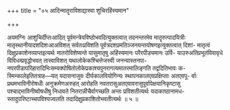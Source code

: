 +++
title = "०५ आदिन्मातॄराविशद्यास्वा शुचिरहिंस्यमान"

+++

अयमग्निः आशुचिर्दीप्तःआदित् पूर्वमन्त्रेयविष्ठोभवदित्युक्तत्वात् तदनन्तरमेव मातॄरुत्पादयित्रीः मातृस्थानीयादशदिशःआअविशत् सर्वतःप्रविशति पूर्वत्रदशप्रमतिञ्जनयन्तयोषणइत्युक्तत्वात् दिशां- मातृत्वं दिक्षुप्रकाशेनव्याप्तइत्यर्थः मातरोविशेष्यन्ते यासुमातृषु अहिंस्यमानः परैरपीड्यमानः उर्वि- याउरुअतिप्रभूतंविवावृधे विविधम्प्रवृद्धोभवत् तास्वाविशत् यथालोकेकश्चित्तेजस्वी जनन्यास्तनपा- नपरपीडापरिहारादिभिःसम्यक्पोषितोलोकेप्रकाश्यपुनरागत्यमातरमालिङ्गति तद्वदितिभावः क- स्मिन्कालेइतितत्राह—यत् यदासनाजुवः दीर्घकालवियोगिन्यः स्थापनकालएवप्रक्षिप्ताः अतएवपू- र्वाः प्रथमभाविनीरोषधीः अनुक्रमेणअरुहत् आरोहति नवतरासुअतएवावरासुपूर्वापेक्षयानिकृष्टासु पश्चाद्भाविनीष्वोषधीषु निधावते नितरान्नीचैर्वागच्छति अन्तः प्रविशतीत्यर्थः यदाकाष्ठानामध- स्तादुपरिष्टाच्चपविश्यज्वलति तदादिक्षुप्रकाशितोभवतीत्यर्थः ॥ ५ ॥